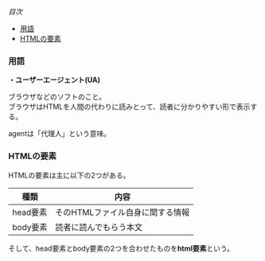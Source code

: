 *目次*
* [用語](#用語)
* [HTMLの要素](#HTMLの要素)

### 用語

**・ユーザーエージェント(UA)**

ブラウザなどのソフトのこと。  
ブラウザはHTMLを人間の代わりに読みとって、読者に分かりやすい形で表示する。  

agentは「代理人」という意味。

### HTMLの要素

HTMLの要素は主に以下の2つがある。

|種類|内容|
|-|-|
|head要素|そのHTMLファイル自身に関する情報|
|body要素|読者に読んでもらう本文|

そして、head要素とbody要素の2つを合わせたものを**html要素**という。
